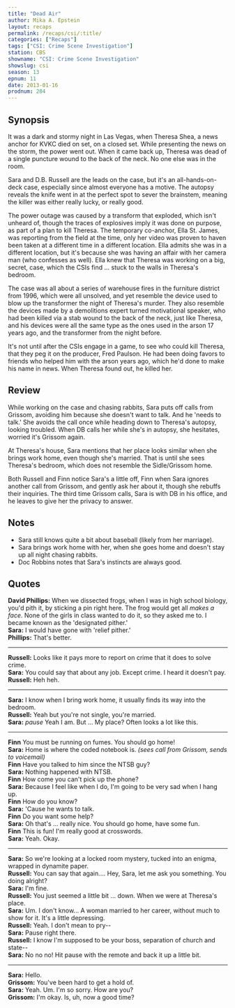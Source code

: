 ```yaml
---
title: "Dead Air"
author: Mika A. Epstein
layout: recaps
permalink: /recaps/csi/:title/
categories: ["Recaps"]
tags: ["CSI: Crime Scene Investigation"]
station: CBS
showname: "CSI: Crime Scene Investigation"
showslug: csi
season: 13
epnum: 11
date: 2013-01-16
prodnum: 284
---
```


## Synopsis

It was a dark and stormy night in Las Vegas, when Theresa Shea, a news anchor for KVKC died on set, on a closed set. While presenting the news on the storm, the power went out. When it came back up, Theresa was dead of a single puncture wound to the back of the neck. No one else was in the room.

Sara and D.B. Russell are the leads on the case, but it's an all-hands-on-deck case, especially since almost everyone has a motive. The autopsy reveals the knife went in at the perfect spot to sever the brainstem, meaning the killer was either really lucky, or really good.

The power outage was caused by a transform that exploded, which isn't unheard of, though the traces of explosives imply it was done on purpose, as part of a plan to kill Theresa. The temporary co-anchor, Ella St. James, was reporting from the field at the time, only her video was proven to haven been taken at a different time in a different location. Ella admits she was in a different location, but it's because she was having an affair with her camera man (who confesses as well). Ella knew that Theresa was working on a big, secret, case, which the CSIs find ... stuck to the walls in Theresa's bedroom.

The case was all about a series of warehouse fires in the furniture district from 1996, which were all unsolved, and yet resemble the device used to blow up the transformer the night of Theresa's murder. They also resemble the devices made by a demolitions expert turned motivational speaker, who had been killed via a stab wound to the back of the neck, just like Theresa, and his devices were all the same type as the ones used in the arson 17 years ago, and the transformer from the night before.

It's not until after the CSIs engage in a game, to see who could kill Theresa, that they peg it on the producer, Fred Paulson. He had been doing favors to friends who helped him with the arson years ago, which he'd done to make his name in news. When Theresa found out, he killed her.

## Review

While working on the case and chasing rabbits, Sara puts off calls from Grissom, avoiding him because she doesn't want to talk. And he 'needs to talk.' She avoids the call once while heading down to Theresa's autopsy, looking troubled. When DB calls her while she's in autopsy, she hesitates, worried it's Grissom again.

At Theresa's house, Sara mentions that her place looks similar when she brings work home, even though she's married. That is until she sees Theresa's bedroom, which does not resemble the Sidle/Grissom home.

Both Russell and Finn notice Sara's a little off, Finn when Sara ignores another call from Grissom, and gently ask her about it, though she rebuffs their inquiries. The third time Grissom calls, Sara is with DB in his office, and he leaves to give her the privacy to answer.

## Notes

* Sara still knows quite a bit about baseball (likely from her marriage).
* Sara brings work home with her, when she goes home and doesn't stay up all night chasing rabbits.
* Doc Robbins notes that Sara's instincts are always good.

## Quotes

**David Phillips:** When we dissected frogs, when I was in high school biology, you'd pith it, by sticking a pin right here. The frog would get all _makes a face_. None of the girls in class wanted to do it, so they asked me to. I became known as the 'designated pither.'\
**Sara:** I would have gone with 'relief pither.'\
**Phillips:** That's better.

- - -

**Russell:** Looks like it pays more to report on crime that it does to solve crime.\
**Sara:** You could say that about any job. Except crime. I heard it doesn't pay.\
**Russell:** Heh heh.

- - -

**Sara:** I know when I bring work home, it usually finds its way into the bedroom.\
**Russell:** Yeah but you're not single, you're married.\
**Sara:** _pause_ Yeah I am. But ... My place? Often looks a lot like this.

- - -

**Finn** You must be running on fumes. You should go home!\
**Sara:** Home is where the coded notebook is. _(sees call from Grissom, sends to voicemail)_\
**Finn** Have you talked to him since the NTSB guy?\
**Sara:** Nothing happened with NTSB.\
**Finn** How come you can't pick up the phone?\
**Sara:** Because I feel like when I do, I'm going to be very sad when I hang up.\
**Finn** How do you know?\
**Sara:** 'Cause he wants to talk.\
**Finn** Do you want some help?\
**Sara:** Oh that's ... really nice. You should go home, have some fun.\
**Finn** This is fun! I'm really good at crosswords.\
**Sara:** Yeah. Okay.

- - -

**Sara:** So we're looking at a locked room mystery, tucked into an enigma, wrapped in dynamite paper.\
**Russell:** You can say that again.... Hey, Sara, let me ask you something. You doing alright?\
**Sara:** I'm fine.\
**Russell:** You just seemed a little bit ... down. When we were at Theresa's place.\
**Sara:** Um. I don't know... A woman married to her career, without much to show for it. It's a little depressing.\
**Russell:** Yeah. I don't mean to pry--\
**Sara:** Pause right there.\
**Russell:** I know I'm supposed to be your boss, separation of church and state--\
**Sara:** No no no! Hit pause with the remote and back it up a little bit.

- - -

**Sara:** Hello.\
**Grissom:** You've been hard to get a hold of.\
**Sara:** Yeah. Um. I'm so sorry. How are you?\
**Grissom:** I'm okay. Is, uh, now a good time?
